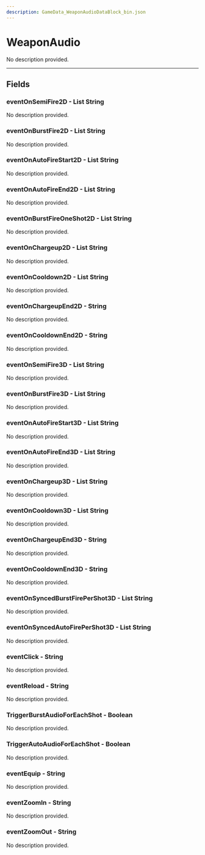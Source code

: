 ```yaml
---
description: GameData_WeaponAudioDataBlock_bin.json
---
```


# WeaponAudio

No description provided.

***

## Fields

### eventOnSemiFire2D - List String

No description provided.

### eventOnBurstFire2D - List String

No description provided.

### eventOnAutoFireStart2D - List String

No description provided.

### eventOnAutoFireEnd2D - List String

No description provided.

### eventOnBurstFireOneShot2D - List String

No description provided.

### eventOnChargeup2D - List String

No description provided.

### eventOnCooldown2D - List String

No description provided.

### eventOnChargeupEnd2D - String

No description provided.

### eventOnCooldownEnd2D - String

No description provided.

### eventOnSemiFire3D - List String

No description provided.

### eventOnBurstFire3D - List String

No description provided.

### eventOnAutoFireStart3D - List String

No description provided.

### eventOnAutoFireEnd3D - List String

No description provided.

### eventOnChargeup3D - List String

No description provided.

### eventOnCooldown3D - List String

No description provided.

### eventOnChargeupEnd3D - String

No description provided.

### eventOnCooldownEnd3D - String

No description provided.

### eventOnSyncedBurstFirePerShot3D - List String

No description provided.

### eventOnSyncedAutoFirePerShot3D - List String

No description provided.

### eventClick - String

No description provided.

### eventReload - String

No description provided.

### TriggerBurstAudioForEachShot - Boolean

No description provided.

### TriggerAutoAudioForEachShot - Boolean

No description provided.

### eventEquip - String

No description provided.

### eventZoomIn - String

No description provided.

### eventZoomOut - String

No description provided.
